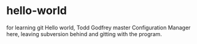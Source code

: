 # hello-world
for learning git
Hello world, Todd Godfrey master Configuration Manager here, leaving subversion behind and gitting with the program.
